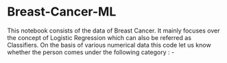 # Breast-Cancer-ML
This notebook consists of the data of Breast Cancer. It mainly focuses over the concept of Logistic Regression which can also be referred as Classifiers. On the basis of various numerical data this code let us know whether the person comes under the following category : -
